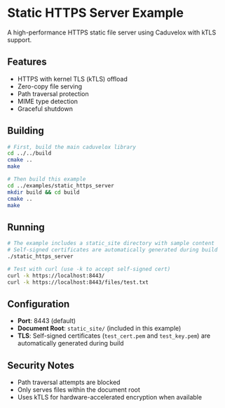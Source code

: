 # Static HTTPS Server Example

A high-performance HTTPS static file server using Caduvelox with kTLS support.

## Features

- HTTPS with kernel TLS (kTLS) offload
- Zero-copy file serving
- Path traversal protection
- MIME type detection
- Graceful shutdown

## Building

```bash
# First, build the main caduvelox library
cd ../../build
cmake ..
make

# Then build this example
cd ../examples/static_https_server
mkdir build && cd build
cmake ..
make
```

## Running

```bash
# The example includes a static_site directory with sample content
# Self-signed certificates are automatically generated during build
./static_https_server

# Test with curl (use -k to accept self-signed cert)
curl -k https://localhost:8443/
curl -k https://localhost:8443/files/test.txt
```

## Configuration

- **Port**: 8443 (default)
- **Document Root**: `static_site/` (included in this example)
- **TLS**: Self-signed certificates (`test_cert.pem` and `test_key.pem`) are automatically generated during build

## Security Notes

- Path traversal attempts are blocked
- Only serves files within the document root
- Uses kTLS for hardware-accelerated encryption when available
